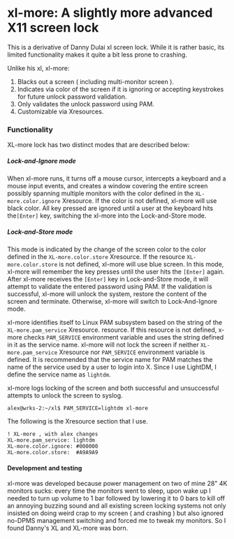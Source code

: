 xl-more: A slightly more advanced X11 screen lock
=================================================

This is a derivative of Danny Dulai xl screen lock. While it is rather basic, its limited functionality
makes it quite a bit less prone to crashing.

Unlike his xl, xl-more:

1. Blacks out a screen ( including multi-monitor screen ).
2. Indicates via color of the screen if it is ignoring or accepting keystrokes for future unlock password validation.
3. Only validates the unlock password using PAM.
4. Customizable via Xresources.

### Functionality

XL-more lock has two distinct modes that are described below:

##### Lock-and-Ignore mode

When xl-more runs, it turns off a mouse cursor, intercepts a keyboard and a mouse input events, and creates a window covering the entire screen possibly spanning multiple monitors with the color defined in the `XL-more.color.ignore` Xresource. If the color is not defined, xl-more will use black color. All key pressed are ignored until a user at the keyboard hits the`[Enter]` key, switching the xl-more into the Lock-and-Store mode.

##### Lock-and-Store mode

This mode is indicated by the change of the screen color to the color defined in the `XL-more.color.store` Xresource. If the resource `XL-more.color.store` is not defined, xl-more will use blue screen. In this mode, xl-more will remember the key presses until the user hits the `[Enter]` again. After xl-more receives the `[Enter]` key in Lock-and-Store mode, it will attempt to validate the entered password using PAM. If the validation is successful, xl-more will unlock the system, restore the content of the screen and terminate. Otherwise, xl-more will switch to Lock-And-Ignore mode.

xl-more identifies itself to Linux PAM subsystem based on the string of the `XL-more.pam_service` Xresource. resource. If this resource is not defined, x-more checks `PAM_SERVICE` environment variable and uses the string defined in it as the service name. xl-more will not lock the screen if neither `XL-more.pam_service` Xresource nor `PAM_SERVICE` environment variable is defined. It is recommended that the service name for PAM matches the name of the service used by a user to login into X. Since I use LightDM, I define the service name as `lightdm`.

xl-more logs locking of the screen and both successful and unsuccessful attempts to unlock the screen to syslog.

```
alex@wrks-2:~/xl$ PAM_SERVICE=lightdm xl-more
```

The following is the Xresource section that I use.

```
! XL-more , with alex changes
XL-more.pam_service: lightdm
XL-more.color.ignore: #000000
XL-more.color.store:  #A9A9A9
```

#### Development and testing

xl-more was developed because power management on two of mine 28" 4K monitors sucks: every time the monitors went to sleep, upon wake up I needed to turn up volume to 1 bar followed by lowering it to 0 bars to kill off an annoying buzzing sound and all existing screen locking systems not only insisted on doing weird crap to my screen ( and crashing ) but also ignored no-DPMS management switching and forced me to tweak my monitors. So I found Danny's XL and XL-more was born.

